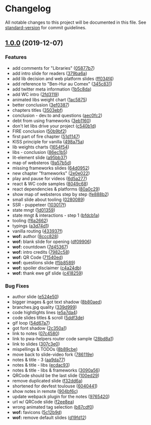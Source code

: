 # Changelog

All notable changes to this project will be documented in this file. See [standard-version](https://github.com/conventional-changelog/standard-version) for commit guidelines.

## [1.0.0](https://github.com/noelmace/slides-modern-vanilla/compare/v0.0.0...v1.0.0) (2019-12-07)

### Features

* add comments for "Libraries" ([05877b7](https://github.com/noelmace/slides-modern-vanilla/commit/05877b736fa24abd836ec601c0f98a667c5dce25))
* add intro slide for readers ([379ba6a](https://github.com/noelmace/slides-modern-vanilla/commit/379ba6aed44fdfc916c73343837fff88cd614597))
* add lib decision and web platform slides ([ff034f4](https://github.com/noelmace/slides-modern-vanilla/commit/ff034f4c301a825ac2519c7288b79e93ed107d54))
* add reference to "Ben-Hur au Comex" ([345c831](https://github.com/noelmace/slides-modern-vanilla/commit/345c8316746389a6843c3c509209ee5a35def079))
* add twitter meta information ([1b5c8da](https://github.com/noelmace/slides-modern-vanilla/commit/1b5c8dac8271e5939ad170e0f0501cf021818f99))
* add WC intro ([2fd3119](https://github.com/noelmace/slides-modern-vanilla/commit/2fd3119c4e1c0c20e00dc56e8e55b5d579e75498))
* animated libs weight chart ([1ac5875](https://github.com/noelmace/slides-modern-vanilla/commit/1ac58752e1ad9d3d91565be37b357e69796c241c))
* better conclusion ([3ef0387](https://github.com/noelmace/slides-modern-vanilla/commit/3ef0387b000ecae367a26b68d2ba5cc8646e3bcc))
* chapters titles ([3503ebf](https://github.com/noelmace/slides-modern-vanilla/commit/3503ebf890d6af17afc62525ea875b5bf34382d5))
* conclusion - dev.to and questions ([aec0fc2](https://github.com/noelmace/slides-modern-vanilla/commit/aec0fc2ef6db804fb5e23a57dd8202e66914b60c))
* debt from using frameworks ([3eb1160](https://github.com/noelmace/slides-modern-vanilla/commit/3eb11603d02c8ca266aa979f8c6c2c67eff67c9a))
* don't let libs drive your project ([c540b1d](https://github.com/noelmace/slides-modern-vanilla/commit/c540b1d93762eed61cc34253b097d7cea3232d0b))
* FIRE conclusion ([50b9bf2](https://github.com/noelmace/slides-modern-vanilla/commit/50b9bf2760421717cdf2437f4bce4b7164539851))
* first part of fire chapter ([51d1147](https://github.com/noelmace/slides-modern-vanilla/commit/51d1147ca2bf8e598d2a178d92de55f0a436b839))
* KISS principle for vanilla ([498a75a](https://github.com/noelmace/slides-modern-vanilla/commit/498a75a089703439a5569e3048cbd3b0ae51217b))
* lib weights charts ([1654f54](https://github.com/noelmace/slides-modern-vanilla/commit/1654f544fcb2ef93078fd34a6bb67c1cb318f6ae))
* libs - conclusion ([86ec1b5](https://github.com/noelmace/slides-modern-vanilla/commit/86ec1b57ea1a004b4ae1cb66543ea33b87e264b5))
* lit-element slide ([a95bb37](https://github.com/noelmace/slides-modern-vanilla/commit/a95bb37d4233262a1ad3f91b87d4071a05f94338))
* map of websteros ([9a57b5d](https://github.com/noelmace/slides-modern-vanilla/commit/9a57b5d7eba2f693a83ff3fcb68efc2fe05031c2))
* missing frameworks slides ([64d0952](https://github.com/noelmace/slides-modern-vanilla/commit/64d0952090613b6f60acffaa64fc41ae1623589a))
* new chapter "frameworks" ([2e0e022](https://github.com/noelmace/slides-modern-vanilla/commit/2e0e022adb6f313728ad09889f88d360584985c3))
* play and pause for videos ([6d5a277](https://github.com/noelmace/slides-modern-vanilla/commit/6d5a27705342666967cf2970ca7224049ed963f7))
* react & WC code samples ([8049c68](https://github.com/noelmace/slides-modern-vanilla/commit/8049c68f7b0b5f1115c2e8db433e5da8fc7a3ef5))
* react dependencies & platforms ([80a0c29](https://github.com/noelmace/slides-modern-vanilla/commit/80a0c297a8f68af4bd8907680552e2ca275a1e8c))
* show map of websteros step by step ([fe888b2](https://github.com/noelmace/slides-modern-vanilla/commit/fe888b2ce97cfe31e271902a71aa16aaeb15872f))
* small slide about tooling ([0280089](https://github.com/noelmace/slides-modern-vanilla/commit/02800897f7e747955402dd502e580c9001cb83d2))
* SSR - puppeteer ([103017f](https://github.com/noelmace/slides-modern-vanilla/commit/103017fbeeb79a4aef0f47a58226324b073cb296))
* state mngt ([1d01359](https://github.com/noelmace/slides-modern-vanilla/commit/1d01359afa55d4d1c7c6a82bfea0715170394386))
* state mngt & interactions - step 1 ([bfdcb1a](https://github.com/noelmace/slides-modern-vanilla/commit/bfdcb1aa54732e60af0cfb159a05e36d7388d9ad))
* tooling ([f6a2662](https://github.com/noelmace/slides-modern-vanilla/commit/f6a266213062d18a63f54e483012c0170c8829e5))
* typings ([a3d74d1](https://github.com/noelmace/slides-modern-vanilla/commit/a3d74d1f5b7b58f6221fee33e037efae8fe00826))
* vanilla routing ([433937f](https://github.com/noelmace/slides-modern-vanilla/commit/433937f9fd11ba2ec37318b06711934bcc9b4e4b))
* **wof:** author ([8ccc828](https://github.com/noelmace/slides-modern-vanilla/commit/8ccc828da6a7b4f8f64b91f2eb51a9fc31a23b20))
* **wof:** blank slide for opening ([df09906](https://github.com/noelmace/slides-modern-vanilla/commit/df09906047b8f7ccba3ced0ca19bdf98468789a5))
* **wof:** countdown ([7d45367](https://github.com/noelmace/slides-modern-vanilla/commit/7d453670d68ab4e87fdad48adcb2459ff01a5964))
* **wof:** intro credits ([7982c58](https://github.com/noelmace/slides-modern-vanilla/commit/7982c58bcc06bf5c6e0bef8fd4f9d00dbb7cbd2c))
* **wof:** QR Code ([71540ed](https://github.com/noelmace/slides-modern-vanilla/commit/71540edd93b25194bf5902509620e8e047d27145))
* **wof:** questions slide ([f5b8589](https://github.com/noelmace/slides-modern-vanilla/commit/f5b8589c7efe812bee4abd4ea992d1b5973b16b5))
* **wof:** spoiler disclaimer ([c4a24db](https://github.com/noelmace/slides-modern-vanilla/commit/c4a24db4049f01501d7888b2a6bd0978dee97f24))
* **wof:** thank ewe gif slide ([c418259](https://github.com/noelmace/slides-modern-vanilla/commit/c4182591ba8c4f39713268294a53057837a61de8))


### Bug Fixes

* author slide ([e524e50](https://github.com/noelmace/slides-modern-vanilla/commit/e524e504198183d8d95223a8d43f6c31d8250a06))
* bigger images & got text shadow ([8b80aed](https://github.com/noelmace/slides-modern-vanilla/commit/8b80aedb6dbf2ba6eb3d079c103754dfe2963e4e))
* branches.jpg quality ([339d999](https://github.com/noelmace/slides-modern-vanilla/commit/339d999346478fe58cd73b1a19044f6f54d713f4))
* code hightlights lines ([e5a7da4](https://github.com/noelmace/slides-modern-vanilla/commit/e5a7da42a54be2619572afff192c5ec302d11ee1))
* code slides titles & scroll ([5ddf3de](https://github.com/noelmace/slides-modern-vanilla/commit/5ddf3dea43d2ce41ebb8db95c8054951037876e5))
* gif loop ([54d67a7](https://github.com/noelmace/slides-modern-vanilla/commit/54d67a73c7a9f27d69cdcc88d068f466448e624f))
* got font shadow ([2c350a1](https://github.com/noelmace/slides-modern-vanilla/commit/2c350a1476a978bb1c9e9434699a0d46de7355dd))
* link to notes ([07c4580](https://github.com/noelmace/slides-modern-vanilla/commit/07c4580cb714c0e57ec3ae9791fa2f19e03164fa))
* link to pwa-helpers router code sample ([28bd8a1](https://github.com/noelmace/slides-modern-vanilla/commit/28bd8a15dedfb8c6662ec9e85621be0eb4828968))
* link to slides ([307c3e0](https://github.com/noelmace/slides-modern-vanilla/commit/307c3e05257d0a1033c1be20e6841020d5a0db3c))
* mispellings & TODOs ([8b89cbe](https://github.com/noelmace/slides-modern-vanilla/commit/8b89cbee2c848fbccc2e1dad7b6cbb679b997377))
* move back to slide-video fork ([786119e](https://github.com/noelmace/slides-modern-vanilla/commit/786119e56fedcf927fd96dd64bef53a7e32b11ae))
* notes & title - 3 ([aa9da77](https://github.com/noelmace/slides-modern-vanilla/commit/aa9da77c7291eb688d07fa45cebd2c9a2ba1f992))
* notes & title - libs ([ecdac93](https://github.com/noelmace/slides-modern-vanilla/commit/ecdac9373d640d711470fc878cbe47ac944dbd53))
* notes & title - libs & frameworks ([3090a56](https://github.com/noelmace/slides-modern-vanilla/commit/3090a56aea68c1faa21334aa04a3095f0fc2c5a7))
* QRCode should be the last slide ([100ed29](https://github.com/noelmace/slides-modern-vanilla/commit/100ed29ad1133b3a436e85956a24de39a2805918))
* remove duplicated slide ([f32dd6a](https://github.com/noelmace/slides-modern-vanilla/commit/f32dd6a722b1e8026a330cc93ea57cc71c13d496))
* shortened for devfest toulouse ([6040441](https://github.com/noelmace/slides-modern-vanilla/commit/6040441cd1a3743c20ff3b755ae71d08d0417ee1))
* show notes in remote ([904bf6c](https://github.com/noelmace/slides-modern-vanilla/commit/904bf6c37a85f6b85568ad73ce61fd78eebacbe5))
* update webpack plugin for the notes ([9765420](https://github.com/noelmace/slides-modern-vanilla/commit/9765420f1ae467d57c155bbfd3f10e5c6afd27a8))
* url w/ QRCode slide ([f2ee8ea](https://github.com/noelmace/slides-modern-vanilla/commit/f2ee8eaaee123c12cbfcff751b6a1f32325fe79c))
* wrong animated tag selection ([b87cdf0](https://github.com/noelmace/slides-modern-vanilla/commit/b87cdf0e187eb4aecc6cccec772a63914d88d9a6))
* **wof:** favicons ([5c12b9d](https://github.com/noelmace/slides-modern-vanilla/commit/5c12b9db032790066c0d176a2141e0f19e3f9957))
* **wof:** remove default slides ([d19fd12](https://github.com/noelmace/slides-modern-vanilla/commit/d19fd12fb1f8db632ac0e707ccbae91da0624f20))


